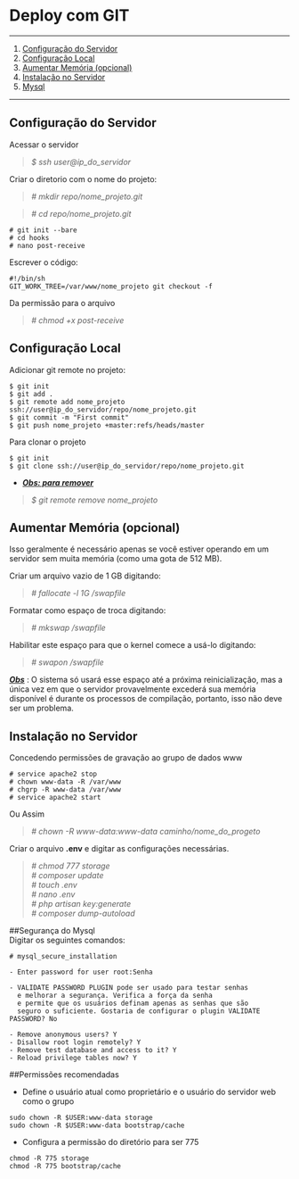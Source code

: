 # Deploy com GIT
*******
 1. [Configuração do Servidor](#config-server)
 2. [Configuração Local](#config-local)
 3. [Aumentar Memória (opcional)](#memory)
 4. [Instalação no Servidor](#install)
 4. [Mysql](#msql)

*******
<div id='config-server'/>

## Configuração do Servidor<br>
Acessar o servidor
>*$ ssh user@ip_do_servidor*

Criar o diretorio com o nome do projeto:
>*# mkdir repo/nome_projeto.git*

>*# cd repo/nome_projeto.git*

```
# git init --bare
# cd hooks
# nano post-receive
```
Escrever o código:
```
#!/bin/sh
GIT_WORK_TREE=/var/www/nome_projeto git checkout -f
```
Da permissão para o arquivo
>*# chmod +x post-receive*


<div id='config-local'/>

## Configuração Local<br>
Adicionar git remote no projeto:

```
$ git init
$ git add .
$ git remote add nome_projeto ssh://user@ip_do_servidor/repo/nome_projeto.git
$ git commit -m "First commit"
$ git push nome_projeto +master:refs/heads/master
```

Para clonar o projeto
```
$ git init
$ git clone ssh://user@ip_do_servidor/repo/nome_projeto.git
```

* **[*Obs: para remover*](#)**
>*$ git remote remove nome_projeto*

<div id='memory'/>

## Aumentar Memória (opcional)<br>

Isso geralmente é necessário apenas se você estiver operando em um servidor sem muita memória (como uma gota de 512 MB).

Criar um arquivo vazio de 1 GB digitando:
>*# fallocate -l 1G /swapfile*

Formatar como espaço de troca digitando:
>*# mkswap /swapfile*

Habilitar este espaço para que o kernel comece a usá-lo digitando:
>*# swapon /swapfile*

**[*Obs*](#)** : O sistema só usará esse espaço até a próxima reinicialização, mas a única vez em que o servidor provavelmente excederá sua memória disponível é durante os processos de compilação, portanto, isso não deve ser um problema.

<div id='install'/>

## Instalação no Servidor<br>
Concedendo permissões de gravação ao grupo de dados www
````
# service apache2 stop
# chown www-data -R /var/www
# chgrp -R www-data /var/www
# service apache2 start
````
Ou Assim

>*# chown -R www-data:www-data caminho/nome_do_progeto*<br>

Criar o arquivo <strong>.env</strong> e digitar as configurações necessárias.
>*# chmod 777 storage*<br>
>*# composer update*<br>
>*# touch .env*<br>
>*# nano .env*<br>
>*# php artisan key:generate*<br>
>*# composer dump-autoload*<br>

<div id='mysql'/>

##Segurança do Mysql<br>
Digitar os seguintes comandos:
````
# mysql_secure_installation

- Enter password for user root:Senha

- VALIDATE PASSWORD PLUGIN pode ser usado para testar senhas
  e melhorar a segurança. Verifica a força da senha
  e permite que os usuários definam apenas as senhas que são
  seguro o suficiente. Gostaria de configurar o plugin VALIDATE PASSWORD? No
    
- Remove anonymous users? Y
- Disallow root login remotely? Y
- Remove test database and access to it? Y
- Reload privilege tables now? Y

````
<div id='storage'/>

##Permissões recomendadas<br>
* Define o usuário atual como proprietário e o usuário do servidor web como o grupo
````
sudo chown -R $USER:www-data storage
sudo chown -R $USER:www-data bootstrap/cache
````
* Configura a permissão do diretório para ser 775 
````
chmod -R 775 storage
chmod -R 775 bootstrap/cache
````




